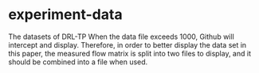 # experiment-data
The datasets of DRL-TP
When the data file exceeds 1000, Github will intercept and display. 
Therefore, in order to better display the data set in this paper, the measured flow matrix is split into two files to display, 
and it should be combined into a file when used.
